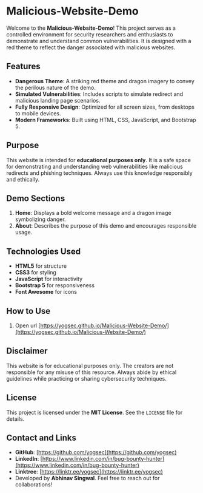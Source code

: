 # Malicious-Website-Demo

Welcome to the **Malicious-Website-Demo**! This project serves as a controlled environment for security researchers and enthusiasts to demonstrate and understand common vulnerabilities. It is designed with a red theme to reflect the danger associated with malicious websites.

## Features
- **Dangerous Theme**: A striking red theme and dragon imagery to convey the perilous nature of the demo.
- **Simulated Vulnerabilities**: Includes scripts to simulate redirect and malicious landing page scenarios.
- **Fully Responsive Design**: Optimized for all screen sizes, from desktops to mobile devices.
- **Modern Frameworks**: Built using HTML, CSS, JavaScript, and Bootstrap 5.

## Purpose
This website is intended for **educational purposes only**. It is a safe space for demonstrating and understanding web vulnerabilities like malicious redirects and phishing techniques. Always use this knowledge responsibly and ethically.

## Demo Sections
1. **Home**: Displays a bold welcome message and a dragon image symbolizing danger.
2. **About**: Describes the purpose of this demo and encourages responsible usage.

## Technologies Used
- **HTML5** for structure
- **CSS3** for styling
- **JavaScript** for interactivity
- **Bootstrap 5** for responsiveness
- **Font Awesome** for icons

## How to Use
1. Open url [https://yogsec.github.io/Malicious-Website-Demo/](https://yogsec.github.io/Malicious-Website-Demo/) 

## Disclaimer
This website is for educational purposes only. The creators are not responsible for any misuse of this resource. Always abide by ethical guidelines while practicing or sharing cybersecurity techniques.

## License
This project is licensed under the **MIT License**. See the `LICENSE` file for details.

## Contact and Links
- **GitHub**: [https://github.com/yogsec](https://github.com/yogsec)
- **LinkedIn**: [https://www.linkedin.com/in/bug-bounty-hunter](https://www.linkedin.com/in/bug-bounty-hunter)
- **Linktree**: [https://linktr.ee/yogsec](https://linktr.ee/yogsec)
- Developed by **Abhinav Singwal**. Feel free to reach out for collaborations!

